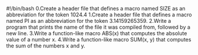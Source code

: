 #!/bin/bash
0.Create a header file that defines a macro named SIZE as an abbreviation for the token 1024.4
1.Create a header file that defines a macro named PI as an abbreviation for the token 3.14159265359.
2.Write a program that prints the name of the file it was compiled from, followed by a new line.
3.Write a function-like macro ABS(x) that computes the absolute value of a number x.
4.Write a function-like macro SUM(x, y) that computes the sum of the numbers x and y.
